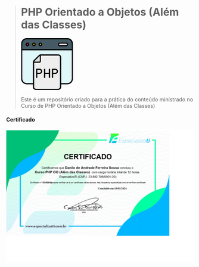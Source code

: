 > # PHP Orientado a Objetos (Além das Classes)
> <img src="public/assets/img/php-oo-ico.png" width="30%">
>
> Este é um repositório criado para a prática do conteúdo ministrado no Curso de PHP Orientado a Objetos (Além das Classes)


#### Certificado
![Certificado de Conclusão](public/assets/img/php-oo-alem-classes.jpg)